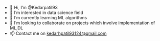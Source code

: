 - 👋 Hi, I’m @Kedarpatil93
- 👀 I’m interested in data science field
- 🌱 I’m currently learning ML algorithms
- 💞️ I’m looking to collaborate on projects which involve implementation of ML,DL
- 📫 Contact me on kedarhpatil93124@gmail.com

<!---
Kedarpatil93/Kedarpatil93 is a ✨ special ✨ repository because its `README.md` (this file) appears on your GitHub profile.
You can click the Preview link to take a look at your changes.
--->
